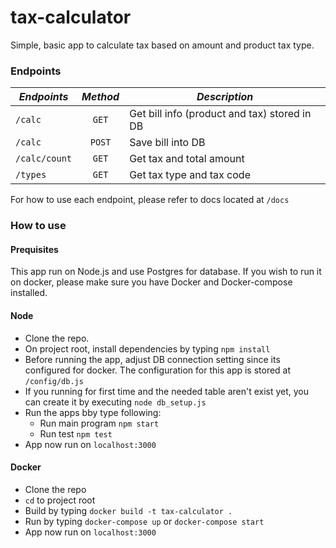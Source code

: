 # tax-calculator
Simple, basic app to calculate tax based on amount and product tax type.

### Endpoints
| ***Endpoints*** | ***Method*** | ***Description*** |
|-----------------|:------------:|-------------------|
|`/calc`          | `GET`        | Get bill info (product and tax) stored in DB |
|`/calc`          | `POST`       | Save bill into DB |
|`/calc/count`    | `GET`        | Get tax and total amount |
|`/types`         | `GET`        | Get tax type and tax code |

For how to use each endpoint, please refer to docs located at `/docs`


### How to use

#### Prequisites
This app run on Node.js and use Postgres for database.
If you wish to run it on docker, please make sure you have Docker and Docker-compose installed.


#### Node
- Clone the repo.
- On project root, install dependencies by typing `npm install`
- Before running the app, adjust DB connection setting since its configured for docker. The configuration for this app is stored at `/config/db.js`
- If you running for first time and the needed table aren't exist yet, you can create it by executing `node db_setup.js`
- Run the apps bby type following:
  - Run main program `npm start`
  - Run test `npm test`
- App now run on `localhost:3000`


#### Docker
- Clone the repo
- `cd` to project root
- Build by typing `docker build -t tax-calculator .`
- Run by typing `docker-compose up` or `docker-compose start`
- App now run on `localhost:3000`

